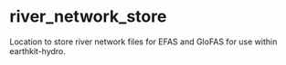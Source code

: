 # river_network_store

Location to store river network files for EFAS and GloFAS for use within earthkit-hydro.